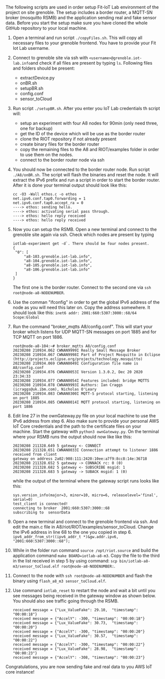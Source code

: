 The following scripts are used in order setup Fit-IoT Lab environment of the 
project on site grenoble.
The setup includes a border router, a MQTT-SN broker (mosquitto RSMB) and the 
application sending real and fake sensor data. Before you start the setup make
sure you have cloned the whole GitHub repository to your local machine.

1. Open a terminal and run script `./copyFiles.sh`. This will copy all necessary
   files to your grenoble frontend. You have to provide your Fit Iot Lab 
   username.

2. Connect to grenoble site via ssh with `<username>@grenoble.iot-lab.info`and 
   check if all files are present by typing `ls`. Following files and folders 
   should be present:
	- extractDevice.py
	- onBR.sh
	- setupBR.sh
	- config.conf
	- sensor_toCloud

3. Run script `./setupBR.sh`. After you enter you IoT Lab credentials th script will:
	- setup an experiment with four A8 nodes for 90min (only need three, one for backup)
	- get the ID of the device which will be use as the border router
	- clone the RIOT repository if not already present
	- create binary files for the border router
	- copy the remaining files to the A8 and RIOT/examples folder in order
	  to use them on the nodes.
	- connect to the border router node via ssh

4. You should now be connected to the border router node. Run script 
   `./A8/onBR.sh`. The script will flash the binaries and reset the node. It 
   will extract the IPv6 prefix and run a script in order to start the border 
   router. After it is done your terminal output should look like this:
   ```
   cc -O3 -Wall ethos.c -o ethos
   net.ipv6.conf.tap0.forwarding = 1
   net.ipv6.conf.tap0.accept_ra = 0
   ----> ethos: sending hello.
   ----> ethos: activating serial pass through.
   ----> ethos: hello reply received
   ----> ethos: hello reply received
   ```
   
5. Now you can setup the RSMB. Open a new terminal and connect to the grenoble 
   site again via ssh. Check which nodes are present by typing 
   ```
   iotlab-experiment get -d`. There should be four nodes present.
   {
    "0": [
        "a8-103.grenoble.iot-lab.info",
        "a8-104.grenoble.iot-lab.info",
        "a8-105.grenoble.iot-lab.info",
        "a8-106.grenoble.iot-lab.info"
    ]
   }
   ```
   The first one is the border router. Connect to the second one via 
   `ssh root@node-a8-NODENUMBER`.

6. Use the comman "ifconfig" in order to get the global IPv6 address of the 
   node as you will need this later on. Copy the address somewhere. It should
   look like this:
   `inet6 addr: 2001:660:5307:3000::68/64 Scope:Global`

7. Run the command "broker_mqtts A8/config.conf". This will start your broker
   which listens for UDP MQTT-SN messages on port 1885 and for TCP MQTT on
   port 1886.
   ```
   root@node-a8-104:~# broker_mqtts A8/config.conf 
   20230208 210934.062 CWNAN9999I Really Small Message Broker
   20230208 210934.067 CWNAN9998I Part of Project Mosquitto in Eclipse
   (http://projects.eclipse.org/projects/technology.mosquitto)
   20230208 210934.069 CWNAN0049I Configuration file name is A8/config.conf
   20230208 210934.076 CWNAN0053I Version 1.3.0.2, Dec 20 2020 23:34:33
   20230208 210934.077 CWNAN0054I Features included: bridge MQTTS 
   20230208 210934.078 CWNAN9993I Authors: Ian Craggs (icraggs@uk.ibm.com), Nicholas O'Leary
   20230208 210934.083 CWNAN0300I MQTT-S protocol starting, listening on port 1885
   20230208 210934.085 CWNAN0014I MQTT protocol starting, listening on port 1886
   ```
   
8. Edit line 27 in the ownGateway.py file on your local machine to use the IPv6 address from 
   step 6. Also make sure to provide your personal AWS IoT Core credentials and the path to 
   the certificate files on your machine. Start the gateway with `python3 ownGateway.py`. 
   On the terminal where your RSMB runs the output should now like like this:
   ```
   20230208 211328.649 5 gateway <- CONNECT
   20230208 211328.651 CWNAN0033I Connection attempt to listener 1886 received from client 
   gateway on address 2a02:908:111:2420:10ee:a7f9:8cc8:14e:36718
   20230208 211328.652 5 gateway -> CONNACK rc: 0 (0)
   20230208 211328.682 5 gateway <- SUBSCRIBE msgid: 1
   20230208 211328.683 5 gateway -> SUBACK msgid: 1 (0)
   ```
   while the output of the terminal where the gateway script runs looks like this:
    
   ```
   sys.version_info(major=3, minor=10, micro=6, releaselevel='final', serial=0)
   test_client is connected!
   connecting to broker  2001:660:5307:3000::68
   subscribing to  sensorData
   ```

8. Open a new terminal and connect to the grenoble frontend via ssh. And edit
   the main.c file in A8/riot/RIOT/examples/sensor_toCloud. Change the IPv6
   address in line 68 to the one you copied in step 6.
   `ipv6_addr_from_str((ipv6_addr_t *)&gw.addr.ipv6, "2001:660:5307:3000::68");`

9. While in the folder run command `source /opt/riot.source` and build the application
   command `make BOARD=iotlab-a8-m3`. Copy the file to the third in the list received 
   in step 5 by using command:
   `scp bin/iotlab-a8-m3/sensor_toCloud.elf root@node-a8-NODENUMBER:`.

10. Connect to the node with `ssh root@node-a8-NODENUMBER` and flash the 
    binary using `flash_a8_m3 sensor_toCloud.elf`.

11. Use command `iotlab_reset` to restart the node and wait a bit until you see 
    messages being received in the gateway window as shown below. You should also
    see traffic going through the RSMB.
    ```
    received message = {"Lux_ValueFake": 29.10,  "timestamp": "00:00:18"}
    received message = {"AccelY": -300, "timestamp": "00:00:18"}
    received message = {"Lux_ValueFake": 30.73,  "timestamp": "00:00:20"}
    received message = {"AccelY": -300, "timestamp": "00:00:20"}
    received message = {"Lux_ValueFake": 30.57,  "timestamp": "00:00:22"}
    received message = {"AccelY": -300, "timestamp": "00:00:22"}
    received message = {"Lux_ValueFake": 28.98,  "timestamp": "00:00:23"}
    received message = {"AccelY": -308, "timestamp": "00:00:23"}
    ```
    
Congratulations, you are now sending fake and real data to you AWS IoT core instance!
